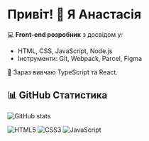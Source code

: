 # Привіт! 👋 Я Анастасія

💻 **Front-end розробник** з досвідом у:
- HTML, CSS, JavaScript, Node.js
- Інструменти: Git, Webpack, Parcel, Figma

🌱 Зараз вивчаю TypeScript та React.

## 📊 GitHub Статистика
![GitHub stats](https://github-readme-stats.vercel.app/api?username=slipchenkoanastasiia&show_icons=true&theme=tokyonight)

![HTML5](https://img.shields.io/badge/HTML5-E34F26?style=flat-square&logo=html5&logoColor=white)
![CSS3](https://img.shields.io/badge/CSS3-1572B6?style=flat-square&logo=css3&logoColor=white)
![JavaScript](https://img.shields.io/badge/JavaScript-F7DF1E?style=flat-square&logo=javascript&logoColor=black)

